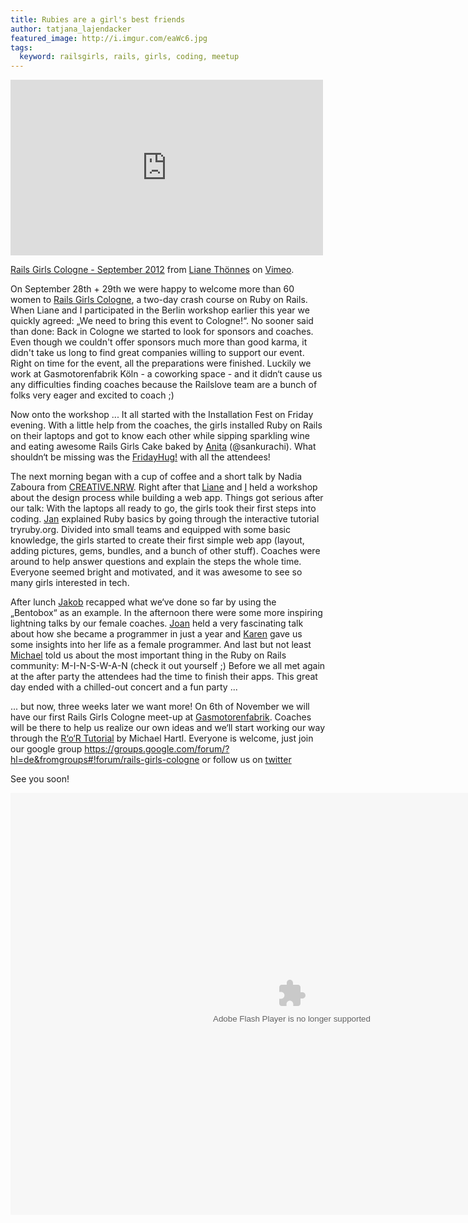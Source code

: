 ```yaml
---
title: Rubies are a girl's best friends
author: tatjana_lajendacker
featured_image: http://i.imgur.com/eaWc6.jpg
tags:
  keyword: railsgirls, rails, girls, coding, meetup
---
```


<iframe src="http://player.vimeo.com/video/51511255" width="500" height="281" frameborder="0" webkitAllowFullScreen mozallowfullscreen allowFullScreen></iframe>
<p><a href="http://vimeo.com/51511255">Rails Girls Cologne - September 2012</a> from <a href="http://vimeo.com/user14112349">Liane Th&ouml;nnes</a> on <a href="http://vimeo.com">Vimeo</a>.</p>

On September 28th + 29th we were happy to welcome more than 60 women to
[Rails Girls Cologne](http://railsgirls.com/cologne), a two-day crash course on Ruby on Rails. When Liane and I participated in the Berlin workshop earlier this year we quickly agreed: „We need to bring this event to Cologne!“. No sooner said than done: Back in Cologne we started to look for sponsors and coaches. Even though we couldn't offer sponsors much more than good karma, it didn't take us long to find great companies willing to support our event.
Right on time for the event, all the preparations were finished. Luckily we work at Gasmotorenfabrik Köln - a coworking space - and it didn‘t cause us any difficulties finding coaches because the Railslove team are a bunch of folks very eager and excited to coach ;)

Now onto the workshop ... It all started with the Installation Fest on
Friday evening. With a little help from the coaches, the girls installed Ruby on Rails on their laptops and got to know each other while sipping sparkling wine and eating awesome Rails Girls Cake baked by [Anita](www.cakefriday.de) (@sankurachi). What shouldn‘t be missing was the [FridayHug!](http://hugfriday.com/) with all the attendees!

The next morning began with a cup of coffee and a short talk by Nadia
Zaboura from [CREATIVE.NRW](http://www.creative.nrw.de/). Right after that [Liane](@liane_thoennes) and [I](@schlafturbine) held a workshop about the design process while building a web app. Things got serious after our talk: With the laptops all ready to go, the girls took their first steps into coding. [Jan](@koos) explained Ruby basics by going through the interactive tutorial tryruby.org. Divided into small teams and equipped with some basic knowledge, the girls started to create their first simple web app (layout, adding pictures, gems, bundles, and a bunch of other stuff). Coaches were around to help answer questions and explain the steps the whole time.
Everyone seemed bright and motivated, and it was awesome to see so many
girls interested in tech.

After lunch [Jakob](@jkwebs) recapped what we‘ve done so far by using the „Bentobox“ as an example. In the afternoon there were some more
inspiring lightning talks by our female coaches. [Joan](@joanwolk) held a very fascinating talk about how she became a programmer in just a year and [Karen](@KarenSijbrandij) gave us some insights into her life as a female programmer. And last but not least [Michael](@bumi) told us about the most important thing in the Ruby on Rails community: M-I-N-S-W-A-N (check it out yourself ;)
Before we all met again at the after party the attendees had the time to finish their apps. This great day ended with a chilled-out concert and a fun party ...


... but now, three weeks later we want more!
On 6th of November we will have our first Rails Girls Cologne meet-up at [Gasmotorenfabrik](@gmfcgn). Coaches will be there to help us realize our own ideas and we‘ll start working our way through the [R‘o‘R Tutorial](http://ruby.railstutorial.org/) by Michael Hartl. Everyone is welcome, just join our google group https://groups.google.com/forum/?hl=de&fromgroups#!forum/rails-girls-cologne
or follow us on [twitter](@railsgirls_cgn)

See you soon!

<object width="900" height="675"> <param name="flashvars" value="offsite=true&lang=de-de&page_show_url=%2Fphotos%2Fliane_thoennes%2Fsets%2F72157631696377134%2Fshow%2F&page_show_back_url=%2Fphotos%2Fliane_thoennes%2Fsets%2F72157631696377134%2F&set_id=72157631696377134&jump_to="></param> <param name="movie" value="http://www.flickr.com/apps/slideshow/show.swf?v=121572"></param> <param name="allowFullScreen" value="true"></param><embed type="application/x-shockwave-flash" src="http://www.flickr.com/apps/slideshow/show.swf?v=121572" allowFullScreen="true" flashvars="offsite=true&lang=de-de&page_show_url=%2Fphotos%2Fliane_thoennes%2Fsets%2F72157631696377134%2Fshow%2F&page_show_back_url=%2Fphotos%2Fliane_thoennes%2Fsets%2F72157631696377134%2F&set_id=72157631696377134&jump_to=" width="900" height="675"></embed></object>
